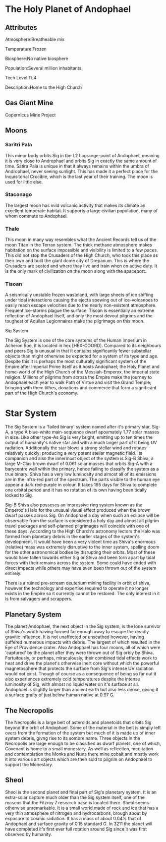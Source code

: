 # The Holy Planet of Andophael

## Attributes

Atmosphere:Breatheable mix

Temperature:Frozen

Biosphere:No native biosphere

Population:Several million inhabitants

Tech Level:TL4

Description:Home to the High Church

## Gas Giant Mine

Copernicus Mine Project

## Moons

### Saritri Pala

This minor body orbits Sig in the L2 Lagrange-point of Andophael, meaning it is very close to Androphael and orbits Sig in exactly the same amount of time. Satira Pala is unique in that it always remains within the umbra of Androphael, never seeing sunlight. This has made it a perfect place for the Inquisitorial Crucible, which is the last year of their training. The moon is used for little else.

### Staconago

The largest moon has mild volcanic activity that makes its climate an excellent temperate habitat. It supports a large civilian population, many of whom commute to Andophael.

### Thale

This moon in many way resembles what the Ancient Records tell us of the moon Titan in the Terran system. The thick methane atmosphere makes habitation on the surface impossible and visibility is limited to a few paces. This did not stop the Crusaders of the High Church, who took this place as their own and built the giant dome city of Drepanum. This is where the Crusaders are seated and where they live and train when on active duty. It is the only mark of civilization on the moon along with the spaceport.

### Tisoan

A seismically unstable frozen wasteland, with large sheets of ice shifting under tidal interactions causing the ejecta spewing out of ice-volcanoes to easily reach escape velocities due to the nearly non-existent atmosphere. Frequent ice-storms plague the surface. Tisoan is essentially an extreme reflection of Andophael itself, and only the most devout pilgrims and the toughest of Aquilan Legionnaires make the pilgrimage on this moon.

Sig System

The Sig System is one of the core systems of the Human Imperium in Acheron Roe, it is located in hex [HEX-COORD]. Compared to its neighbours and peers Sig is unusual in that it contains significantly fewer substellar objects than might otherwise be expected for a system of its type and age. Despite this it is perhaps the most culturally significant system of the Empire after Imperial Prime itself as it hosts Andophael; the Holy Planet and home-world of the High Church of the Messiah-Emperox, the imperial state religion. Millions of pilgrims from across the Empire make the journey to Andophael each year to walk Path of Virtue and visit the Grand Temple; bringing with them tithes, donations and commerce that form a significant part of the High Church's economy.



# Star System

The Sig System is a 'failed binary' system named after it's primary star, Sig-A, a type A blue-white main-sequence dwarf apoxmately 1.77 solar masses in size. Like other type-As Sig is very bright, emitting up to ten times the output of humanity's native star and with a much larger part of it being UV radiation. Additionally the star blows a strong stellar wind and rotates relatively quickly; producing a very potent stellar magnetic field. Its companion and also the innermost object of the system is Sig-B Shiva, a large M-Clas brown dwarf of 0.061 solar masses that orbits Sig-A with a barycentre well within the primary, hence failing to classify the system as a true binary. Shiva has a very low luminosity and almost all of its emissions are in the infra-red part of the spectrum. The parts visible to the human eye appear a dark red-purple in colour. It takes 195 days for Shiva to complete one orbital period and it has no rotation of its own having been tidally locked to Sig. 

Sig-B Shiva also posseses an impressive ring system known as the Emperox's Halo for the unusual visual effect produced when the brown dwarf passes across Sig. On Andophael a day when such an eclipse will be observable from the surface is considered a holy day and almost all pilgrim travel packages and self-planned pilgrimages will coincide with one of these days. According to the High Church's astronomy lectors the Halo was formed from planetary debris in the earlier stages of the system's development. It would have been a very violent time as Shiva's enormous (relative) mass was extremely disruptive to the inner system, spelling doom for the other astronomical bodies by disrupting their orbits. Most of these would have fallen towards either Sig or Shiva and been torn apart by tidal forces with their remains across the system. Some could have ended with direct impacts while others may have even been thrown out of the system entirely.

There is a ruined pre-scream deuterium mining facility in orbit of shiva, however the technology and expertise required to operate it no longer exists in the Empire so it currently cannot be restored. The only interest in it is from salvagers and scrappers.



## Planetary System

The planet Andophael, the next object in the Sig system, is the lone survivor of Shiva's wrath having formed far enough away to escape the deadly gravitic influence. It is not unaffected or unscathed however, having suffered numerous impacts with debris. The largest of which resulted in the Eye of Providence crater. Also Andophael has four moons, all of which were 'captured' by the planet after they were thrown out of Sig orbiy by Shiva. Fortuitously, or perhaps, miraculously, their combined tidal effects work to heat and drive the planet's otherwise inert core without which the powerful magnetosphere that protects the surface from Sig's intense UV radiation would not exist. Though of course as a consequence of being so far out it also experiences extremely cold temperatures despite the intense luminosity of Sig, with almost no liquid water on it's surface at all. Andophael is slightly larger than ancient earth but also less dense, giving it a surface graity of just below human native at 0.97 G.



## The Necropolis

The Necropolis is a large belt of asteroids and planetoids that orbits Sig beyond the orbit of Andophael. Some of the material in the belt is simply left overs from the formation of the system but much of it is made up of inner system debris, givng rise to its sombre name. Three objects in the Necropolis are large enough to be classified as dwarf planets, one of which, Covenant is home to a small monestary. As well as reflection, meditation and contemplation the Monks and Nuns there mine cobalt and mostly work it into various art objects which are then sold to pilgrim on Andophael to support the Monestary.



## Sheol

Sheol is the second planet and final part of Sig's planetary system. It is an extra-solar capture much older than the Sig system itself, one of the reasons that the Fitzroy 7 research base is located there. Sheol seems otherwise unremarkable. It is a small world made of rock and ice that has a very thin atmosphere of nitrogen and hydrocarbons, brough about by exposure to cosmic radiation. It has a mass of about 0.04% that of Andophael and surface gravity of 0.15 standard G. In 3211 the planet will have completed it's first ever full rotation around Sig since it was first observed by humanity.